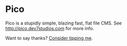 Pico
====

Pico is a stupidly simple, blazing fast, flat file CMS. See http://pico.dev7studios.com for more info.

Want to say thanks? [Consider tipping me](https://www.gittip.com/gilbitron).
